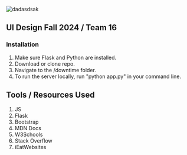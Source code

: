 ![dadasdsak](https://github.com/user-attachments/assets/63815582-b6d7-49b3-b6f8-76a3f0360bd9)

## UI Design Fall 2024 / Team 16

### Installation
1. Make sure Flask and Python are installed.
2. Download or clone repo. 
3. Navigate to the /downtime folder.
4. To run the server locally, run "python app.py" in your command line.

## Tools / Resources Used
1. JS
2. Flask
3. Bootstrap
4. MDN Docs
5. W3Schools
6. Stack Overflow
7. iEatWebsites
